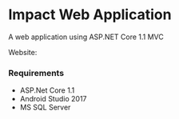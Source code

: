 
# Impact Web Application

A web application using ASP.NET Core 1.1 MVC

Website:


### Requirements

- ASP.Net Core 1.1
- Android Studio 2017
- MS SQL Server
